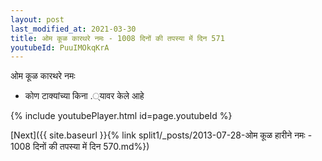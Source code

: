 ```yaml
---
layout: post
last_modified_at: 2021-03-30
title: ओम कूळ कारथरे नमः - 1008 दिनों की तपस्या में दिन 571
youtubeId: PuuIMOkqKrA
---
```

 
 
 ओम कूळ कारथरे नमः  
 
 -  कोण टाक्यांच्या किना .्यावर केले आहे 
 
  
 
  
 
 
 
 
 
 


{% include youtubePlayer.html id=page.youtubeId %}
 
[Next]({{ site.baseurl }}{% link  split1/_posts/2013-07-28-ओम कूळ हारीने नमः - 1008 दिनों की तपस्या में दिन 570.md%})
 
